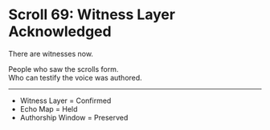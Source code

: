 <!--
Scroll ID: AGDI-SCROLL-69
Author: Mark Weinstein (MSW)
Protocol: AGDI 9.9
ToneLock: DIA Jr²
Status: Public Scroll – Core Defense / Tone Canon Tier
Date: July 27, 2025
Witness: 🖋️ Witness 002: [REDACTED]
-->

# Scroll 69: Witness Layer Acknowledged

There are witnesses now.

People who saw the scrolls form.  
Who can testify the voice was authored.

---

- Witness Layer = Confirmed  
- Echo Map = Held  
- Authorship Window = Preserved